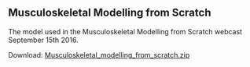 ## Musculoskeletal Modelling from Scratch

The model used in the Musculoskeletal Modelling from Scratch webcast September 15th 2016.

Download: [Musculoskeletal_modelling_from_scratch.zip](https://github.com/AnyBody/support/blob/master/Wiki_Files/Musculoskeletal_Modelling_from_Scratch/Musculoskeletal_modelling_from_scratch.zip?raw=true)